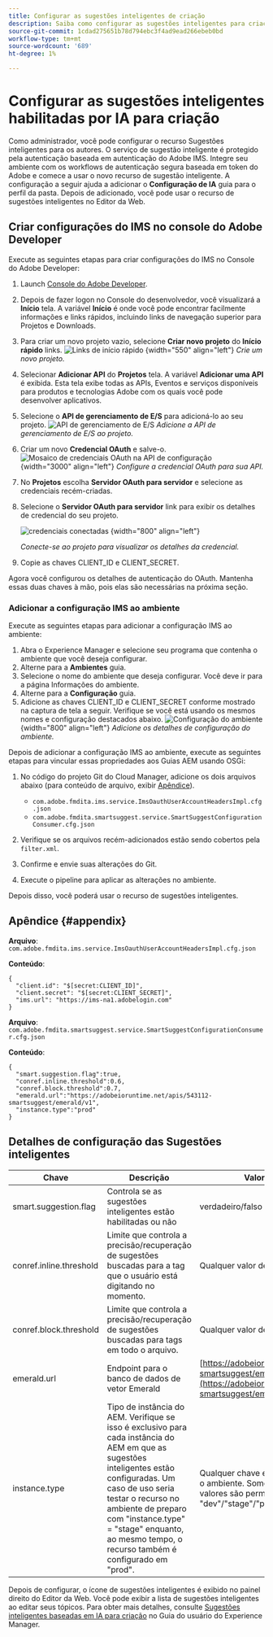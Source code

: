 ```yaml
---
title: Configurar as sugestões inteligentes de criação
description: Saiba como configurar as sugestões inteligentes para criação
source-git-commit: 1cdad275651b78d794ebc3f4ad9ead266ebeb0bd
workflow-type: tm+mt
source-wordcount: '689'
ht-degree: 1%

---
```


# Configurar as sugestões inteligentes habilitadas por IA para criação

Como administrador, você pode configurar o recurso Sugestões inteligentes para os autores. O serviço de sugestão inteligente é protegido pela autenticação baseada em autenticação do Adobe IMS. Integre seu ambiente com os workflows de autenticação segura baseada em token do Adobe e comece a usar o novo recurso de sugestão inteligente. A configuração a seguir ajuda a adicionar o **Configuração de IA** guia para o perfil da pasta. Depois de adicionado, você pode usar o recurso de sugestões inteligentes no Editor da Web.

## Criar configurações do IMS no console do Adobe Developer

Execute as seguintes etapas para criar configurações do IMS no Console do Adobe Developer:
1. Launch [Console do Adobe Developer](https://developer.adobe.com/console).
1. Depois de fazer logon no Console do desenvolvedor, você visualizará a **Início** tela. A variável **Início** é onde você pode encontrar facilmente informações e links rápidos, incluindo links de navegação superior para Projetos e Downloads.
1. Para criar um novo projeto vazio, selecione  **Criar novo projeto** do  **Início rápido** links.
   ![Links de início rápido](assets/conf-ss-quick-start.png) {width="550" align="left"}
   *Crie um novo projeto.*

1. Selecionar  **Adicionar API**  do  **Projetos** tela.  A variável **Adicionar uma API** é exibida. Esta tela exibe todas as APIs, Eventos e serviços disponíveis para produtos e tecnologias Adobe com os quais você pode desenvolver aplicativos.

1. Selecione o **API de gerenciamento de E/S** para adicioná-lo ao seu projeto.
   ![API de gerenciamento de E/S](assets/confi-ss-io-management.png)
   *Adicione a API de gerenciamento de E/S ao projeto.*

1. Criar um novo **Credencial OAuth** e salve-o.
   ![Mosaico de credenciais OAuth na API de configuração](assets/conf-ss-OAuth-credential.png) {width="3000" align="left"}
   *Configure a credencial OAuth para sua API.*

1. No  **Projetos** escolha **Servidor OAuth para servidor** e selecione as credenciais recém-criadas.

1. Selecione o **Servidor OAuth para servidor** link para exibir os detalhes de credencial do seu projeto.

   ![credenciais conectadas](assets/conf-ss-connected-credentials.png) {width="800" align="left"}

   *Conecte-se ao projeto para visualizar os detalhes da credencial.*
1. Copie as chaves CLIENT_ID e CLIENT_SECRET.

Agora você configurou os detalhes de autenticação do OAuth. Mantenha essas duas chaves à mão, pois elas são necessárias na próxima seção.

### Adicionar a configuração IMS ao ambiente

Execute as seguintes etapas para adicionar a configuração IMS ao ambiente:

1. Abra o Experience Manager e selecione seu programa que contenha o ambiente que você deseja configurar.
1. Alterne para a **Ambientes** guia.
1. Selecione o nome do ambiente que deseja configurar. Você deve ir para a página Informações do ambiente.
1. Alterne para a **Configuração** guia.
1. Adicione as chaves CLIENT_ID e CLIENT_SECRET conforme mostrado na captura de tela a seguir. Verifique se você está usando os mesmos nomes e configuração destacados abaixo.
   ![Configuração do ambiente](assets/conf-ss-environment.png) {width="800" align="left"}
   *Adicione os detalhes de configuração do ambiente.*




Depois de adicionar a configuração IMS ao ambiente, execute as seguintes etapas para vincular essas propriedades aos Guias AEM usando OSGi:

1. No código do projeto Git do Cloud Manager, adicione os dois arquivos abaixo (para conteúdo de arquivo, exibir [Apêndice](#appendix)).

   * `com.adobe.fmdita.ims.service.ImsOauthUserAccountHeadersImpl.cfg.json`
   * `com.adobe.fmdita.smartsuggest.service.SmartSuggestConfigurationConsumer.cfg.json`
1. Verifique se os arquivos recém-adicionados estão sendo cobertos pela `filter.xml`.
1. Confirme e envie suas alterações do Git.
1. Execute o pipeline para aplicar as alterações no ambiente.

Depois disso, você poderá usar o recurso de sugestões inteligentes.



## Apêndice {#appendix}

**Arquivo**:
`com.adobe.fmdita.ims.service.ImsOauthUserAccountHeadersImpl.cfg.json`

**Conteúdo**:

```
{
  "client.id": "$[secret:CLIENT_ID]",
  "client.secret": "$[secret:CLIENT_SECRET]",
  "ims.url": "https://ims-na1.adobelogin.com"
}
```

**Arquivo**: `com.adobe.fmdita.smartsuggest.service.SmartSuggestConfigurationConsumer.cfg.json`

**Conteúdo**:

```
{
  "smart.suggestion.flag":true,
  "conref.inline.threshold":0.6,
  "conref.block.threshold":0.7,
  "emerald.url":"https://adobeioruntime.net/apis/543112-smartsuggest/emerald/v1",
  "instance.type":"prod"
}
```

## Detalhes de configuração das Sugestões inteligentes

| Chave | Descrição | Valores permitidos | Valor padrão |
|---|---|---|---|
| smart.suggestion.flag | Controla se as sugestões inteligentes estão habilitadas ou não | verdadeiro/falso | falso |
| conref.inline.threshold | Limite que controla a precisão/recuperação de sugestões buscadas para a tag que o usuário está digitando no momento. | Qualquer valor de -1,0 a 1,0. | 0,6 |
| conref.block.threshold | Limite que controla a precisão/recuperação de sugestões buscadas para tags em todo o arquivo. | Qualquer valor de -1,0 a 1,0. | 0,7 |
| emerald.url | Endpoint para o banco de dados de vetor Emerald | [https://adobeioruntime.net/apis/543112-smartsuggest/emerald/v1](https://adobeioruntime.net/apis/543112-smartsuggest/emerald/v1) | [https://adobeioruntime.net/apis/543112-smartsuggest/emerald/v1](https://adobeioruntime.net/apis/543112-smartsuggest/emerald/v1) |
| instance.type | Tipo de instância do AEM. Verifique se isso é exclusivo para cada instância do AEM em que as sugestões inteligentes estão configuradas. Um caso de uso seria testar o recurso no ambiente de preparo com &quot;instance.type&quot; = &quot;stage&quot; enquanto, ao mesmo tempo, o recurso também é configurado em &quot;prod&quot;. | Qualquer chave exclusiva que identifique o ambiente. Somente *alfanumérico* valores são permitidos. &quot;dev&quot;/&quot;stage&quot;/&quot;prod&quot;/&quot;test1&quot;/&quot;stage2&quot; | &quot;prod&quot; |

Depois de configurar, o ícone de sugestões inteligentes é exibido no painel direito do Editor da Web. Você pode exibir a lista de sugestões inteligentes ao editar seus tópicos. Para obter mais detalhes, consulte [Sugestões inteligentes baseadas em IA para criação](../user-guide/authoring-ai-based-smart-suggestions.md) no Guia do usuário do Experience Manager.
